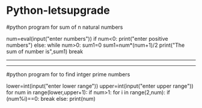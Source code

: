 # Python-letsupgrade

#python program for sum of n natural numbers



num=eval(input("enter numbers"))
if num<0:
    print("enter positive numbers")
else:
    while num>0:
        sum1=0
        sum1=num*(num+1)/2
        print("The sum of number is",sum1)
        break
        

-------------------------------------------------------------------
-------------------------------------------------------------------


#python program for to find intger prime numbers


lower=int(input("enter lower range"))
upper=int(input("enter upper range"))
for num in range(lower,upper+1):
    if num>1:
        for i in range(2,num):
            if (num%i)==0:
                break
            else:
                print(num)
